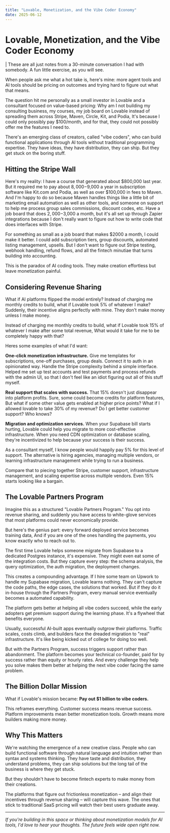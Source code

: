 ```yaml
---
title: "Lovable, Monetization, and the Vibe Coder Economy"
date: 2025-06-12
---
```


# Lovable, Monetization, and the Vibe Coder Economy

| These are all just notes from a 30-minute conversation I had with somebody. A fun little exercise, as you will see.

When people ask me what a hot take is, here's mine: more agent tools and AI tools should be pricing on outcomes and trying hard to figure out what that means.

The question hit me personally as a small investor in Lovable and a consultant focused on value-based pricing: Why am I not building my consulting business, my courses, my job board on Lovable instead of spreading them across Stripe, Maven, Circle, Kit, and Podia, It's because I could only possibly pay $100/month, and for that, they could not possibly offer me the features I need to.

<!-- more -->

There's an emerging class of creators, called "vibe coders", who can build functional applications through AI tools without traditional programming expertise. They have ideas, they have distribution, they can ship. But they get stuck on the boring stuff.

## Hitting the Stripe Wall

Here's my reality: I have a course that generated about $800,000 last year. But it required me to pay about $8,000-$9,000 a year in subscription software like Kit.com and Podia, as well as over $100,000 in fees to Maven. And I'm happy to do so because Maven handles things like a little bit of marketing email automation as well as other tools, and someone on support to help me process group sales commissions, discount codes, etc. Have a job board that does $2,000-$3,000 a month, but it's all set up through Zapier integrations because I don't really want to figure out how to write code that does interfaces with Stripe.

For something as small as a job board that makes $2000 a month, I could make it better. I could add subscription tiers, group discounts, automated listing management, upsells. But I don't want to figure out Stripe testing, webhook handling, refund flows, and all the fintech minutiae that turns building into accounting.

This is the paradox of AI coding tools. They make creation effortless but leave monetization painful.

## Considering Revenue Sharing

What if AI platforms flipped the model entirely? Instead of charging me monthly credits to build, what if Lovable took 5% of whatever I make? Suddenly, their incentive aligns perfectly with mine. They don't make money unless I make money.

Instead of charging me monthly credits to build, what if Lovable took 15% of whatever I make after some total revenue, What would it take for me to be completely happy with that?

Heres some examples of what I'd want:

**One-click monetization infrastructure.** Give me templates for subscriptions, one-off purchases, group deals. Connect it to auth in an opinionated way. Handle the Stripe complexity behind a simple interface. Helped me set up test accounts and test payments and process refunds with the admin UI, so that I don't feel like an idiot figuring out all of this stuff myself.

**Real support that scales with success.** That 15% doesn't just disappear into platform profits. Sure, some could become credits for platform features, But what if some other value gets enabled at higher price points? What if I allowed lovable to take 30% of my revenue? Do I get better customer support? Who knows?

**Migration and optimization services.** When your Supabase bill starts hurting, Lovable could help you migrate to more cost-effective infrastructure. When you need CDN optimization or database scaling, they're incentivized to help because your success is their success.

As a consultant myself, I know people would happily pay 5% for this level of support. The alternative is hiring agencies, managing multiple vendors, or learning infrastructure management while trying to run a business.

Compare that to piecing together Stripe, customer support, infrastructure management, and scaling expertise across multiple vendors. Even 15% starts looking like a bargain.

## The Lovable Partners Program

Imagine this as a structured "Lovable Partners Program." You opt into revenue sharing, and suddenly you have access to white-glove services that most platforms could never economically provide.

But here's the genius part: every forward deployed service becomes training data, And if you are one of the ones handling the payments, you know exactly who to reach out to.

The first time Lovable helps someone migrate from Supabase to a dedicated Postgres instance, it's expensive. They might even eat some of the integration costs. But they capture every step: the schema analysis, the query optimization, the auth migration, the deployment changes.

This creates a compounding advantage. If I hire some team on Upwork to handle my Supabase migration, Lovable learns nothing. They can't capture the code paths, the edge cases, the solutions that worked. But if they do it in-house through the Partners Program, every manual service eventually becomes a automated capability.

The platform gets better at helping all vibe coders succeed, while the early adopters get premium support during the learning phase. It's a flywheel that benefits everyone.

Usually, successful AI-built apps eventually outgrow their platforms. Traffic scales, costs climb, and builders face the dreaded migration to "real" infrastructure. It's like being kicked out of college for doing too well.

But with the Partners Program, success triggers support rather than abandonment. The platform becomes your technical co-founder, paid for by success rather than equity or hourly rates. And every challenge they help you solve makes them better at helping the next vibe coder facing the same problem.

## The Billion Dollar Mission

What if Lovable's mission became: **Pay out $1 billion to vibe coders.**

This reframes everything. Customer success means revenue success. Platform improvements mean better monetization tools. Growth means more builders making more money.

## Why This Matters

We're watching the emergence of a new creative class. People who can build functional software through natural language and intuition rather than syntax and systems thinking. They have taste and distribution, they understand problems, they can ship solutions but the long tail of the business is where they get stuck.

But they shouldn't have to become fintech experts to make money from their creations.

The platforms that figure out frictionless monetization – and align their incentives through revenue sharing – will capture this wave. The ones that stick to traditional SaaS pricing will watch their best users graduate away.

---

_If you're building in this space or thinking about monetization models for AI tools, I'd love to hear your thoughts. The future feels wide open right now._
